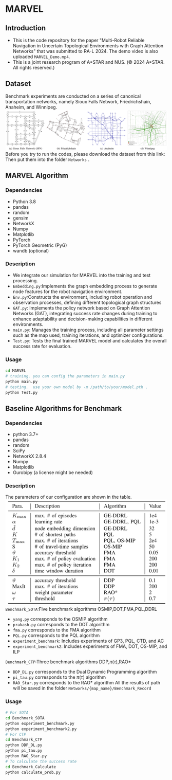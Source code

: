 # MARVEL
## Introduction
* This is the code repository for the paper "Multi-Robot Reliable Navigation in Uncertain Topological Environments with Graph Attention Networks" that was submitted to RA-L 2024. The demo video is also uploaded `MARVEL_Demo.mp4`. 
* This is a joint research program of A*STAR and NUS. (© 2024 A\*STAR. All rights reserved.)
## Dataset
Benchmark experiments are conducted on a series of canonical transportation networks, namely Sioux Falls Network, Friedrichshain, Anaheim, and Winnipeg. 
![image](pics/dataset.png)
Before you try to run the codes, please download the dataset from this link: Then put them into the folder `Networks` .
## MARVEL Algorithm
### Dependencies 
* Python 3.8
* pandas
* random
* gensim
* NetworkX
* Numpy
* Matplotlib
* PyTorch
* PyTorch Geometric (PyG)
* wandb (optional)
### Description
* We integrate our simulation for MARVEL into the training and test processing. 
* `Embedding.py`:Implements the graph embedding process to generate node features for the robot navigation environment.
* `Env.py`:Constructs the environment, including robot operation and observation processes, defining different topological graph structures
* `GAT.py`: Implements the policy network based on Graph Attention Networks (GAT), integrating success rate changes during training to enhance adaptability and decision-making capabilities in different environments.
* `main.py`: Manages the training process, including all parameter settings such as the map used, training iterations, and optimizer configurations.
* `Test.py`: Tests the final trained MARVEL model and calculates the overall success rate for evaluation.
### Usage
```bash
cd MARVEL
# training. you can config the parameters in main.py
python main.py
# testing.  use your own model by -m /path/to/your/model.pth .
python Test.py
```
## Baseline Algorithms for Benchmark
### Dependencies 
* python 3.7+
* pandas
* random
* SciPy
* NetworkX 2.8.4
* Numpy
* Matplotlib
* Gurobipy (a license might be needed)
### Description
The parameters of our configuration are shown in the table.
![image](pics/parameters.png)
`Benchmark_SOTA`:Five benchmark algorithms OSMIP,DOT,FMA,PQL,DDRL
* `yang.py` corresponds to the OSMIP algorithm
* `prakash.py` corresponds to the DOT algorithm
* `fma.py` corresponds to the FMA algorithm
* `PQL.py` corresponds to the PQL algorithm
* `experiment_benchmark`: Includes experiments of GP3, PQL, CTD, and AC
* `experiment_benchmark2`: Includes experiments of FMA, DOT, OS-MIP, and ILP

`Benchmark_CTP`:Three benchmark algorithms DDP,$\pi$($\tau$),RAO*
* `DDP_DL.py` corresponds to the Dual Dynamic Programming algorithm
* `pi_tau.py` corresponds to the $\pi$($\tau$) algorithm
* `RAO_Star.py` corresponds to the RAO* algorithm
All the results of path will be saved in the folder `Networks/{map_name}/Benchmark_Record`
### Usage
```bash
# For SOTA
cd Benchmark_SOTA
python experiment_benchmark.py
python experiment_benchmark2.py
# For CTP
cd Benchmark_CTP
python DDP_DL.py
python pi_tau.py
python RAO_Star.py
# To calculate the success rate
cd Benchmark_Calculate
python calculate_prob.py
```


